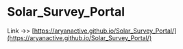 # Solar_Survey_Portal
Link ->> [https://aryanactive.github.io/Solar_Survey_Portal/](https://aryanactive.github.io/Solar_Survey_Portal/)

